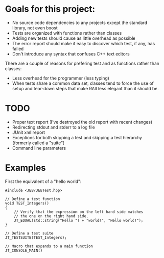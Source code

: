 Goals for this project:
=======================
- No source code dependencies to any projects except the standard library, not even boost
- Tests are organized with functions rather than classes
- Adding new tests should cause as little overhead as possible
- The error report should make it easy to discover which test, if any, has failed 
- Don't introduce any syntax that confuses C++ text editors

There are a couple of reasons for prefering test and as functions rather than classes:

- Less overhead for the programmer (less typing)
- When tests share a common data set, classes tend to force the use of setup and tear-down steps that make RAII less elegant than it should be.

TODO
====
- Proper text report (I've destroyed the old report with recent changes)
- Redirecting stdout and stderr to a log file
- JUnit xml report
- Exceptions for both skipping a test and skipping a test hierarchy (formerly called a "suite")
- Command line parameters

Examples
========

First the equivalent of a "hello world":

    #include <JEB/JEBTest.hpp>

    // Define a test function
    void TEST_Integers()
    {
		// Verify that the expression on the left hand side matches
		// the one on the right hand side.
        JT_EQUAL(std::string("Hello ") + "world!", "Hello world!");
    }

	// Define a test suite
    JT_TESTSUITE(TEST_Integers); 

	// Macro that expands to a main function
    JT_CONSOLE_MAIN() 
